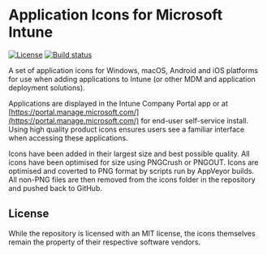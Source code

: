# Application Icons for Microsoft Intune

[![License][license-badge]][license]
[![Build status][appveyor-badge]][appveyor-build]

A set of application icons for Windows, macOS, Android and iOS platforms for use when adding applications to Intune (or other MDM and application deployment solutions).

Applications are displayed in the Intune Company Portal app or at [https://portal.manage.microsoft.com/](https://portal.manage.microsoft.com/) for end-user self-service install. Using high quality product icons ensures users see a familiar interface when accessing these applications.

Icons have been added in their largest size and best possible quality. All icons have been optimised for size using PNGCrush or PNGOUT. Icons are optimised and coverted to PNG format by scripts run by AppVeyor builds. All non-PNG files are then removed from the icons folder in the repository and pushed back to GitHub.

## License

While the repository is licensed with an MIT license, the icons themselves remain the property of their respective software vendors.

[appveyor-badge]: https://img.shields.io/appveyor/ci/aaronparker/intune-icons/master.svg?style=flat-square&logo=appveyor
[appveyor-build]: https://ci.appveyor.com/project/aaronparker/intune-icons
[license-badge]: https://img.shields.io/github/license/insentra/intune-icons.svg?style=flat-square
[license]: https://github.com/insentra/intune-icons/blob/master/LICENSE
